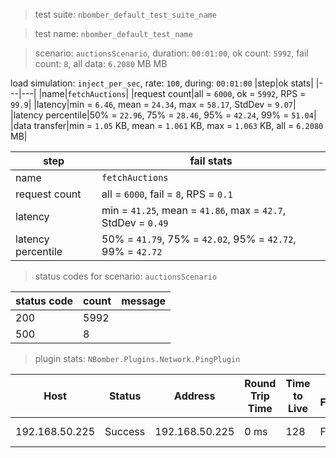 > test suite: `nbomber_default_test_suite_name`

> test name: `nbomber_default_test_name`

> scenario: `auctionsScenario`, duration: `00:01:00`, ok count: `5992`, fail count: `8`, all data: `6.2080` MB MB

load simulation: `inject_per_sec`, rate: `100`, during: `00:01:00`
|step|ok stats|
|---|---|
|name|`fetchAuctions`|
|request count|all = `6000`, ok = `5992`, RPS = `99.9`|
|latency|min = `6.46`, mean = `24.34`, max = `58.17`, StdDev = `9.07`|
|latency percentile|50% = `22.96`, 75% = `28.46`, 95% = `42.24`, 99% = `51.04`|
|data transfer|min = `1.05` KB, mean = `1.061` KB, max = `1.063` KB, all = `6.2080` MB|

|step|fail stats|
|---|---|
|name|`fetchAuctions`|
|request count|all = `6000`, fail = `8`, RPS = `0.1`|
|latency|min = `41.25`, mean = `41.86`, max = `42.7`, StdDev = `0.49`|
|latency percentile|50% = `41.79`, 75% = `42.02`, 95% = `42.72`, 99% = `42.72`|
> status codes for scenario: `auctionsScenario`

|status code|count|message|
|---|---|---|
|200|5992||
|500|8||

> plugin stats: `NBomber.Plugins.Network.PingPlugin`

|Host|Status|Address|Round Trip Time|Time to Live|Don't Fragment|Buffer Size|
|---|---|---|---|---|---|---|
|192.168.50.225|Success|192.168.50.225|0 ms|128|False|32 bytes|

